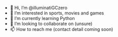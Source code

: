 - 👋 Hi, I’m @illuminatiGCzero
- 👀 I’m interested in sports, movies and games
- 🌱 I’m currently learning Python 
- 💞️ I’m looking to collaborate on (unsure)
- 📫 How to reach me (contact detail coming soon)

<!---
illuminatiGCzero/illuminatiGCzero is a ✨ special ✨ repository because its `README.md` (this file) appears on your GitHub profile.
You can click the Preview link to take a look at your changes.
--->
